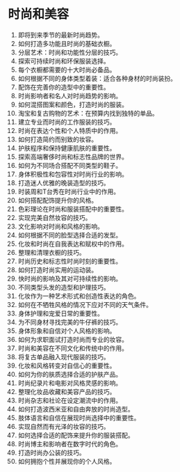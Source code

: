 # 时尚和美容

1. 即将到来季节的最新时尚趋势。
2. 如何打造多功能且时尚的基础衣橱。
3. 分层艺术：时尚和功能性分层的技巧。
4. 探索可持续时尚和环保服装选择。
5. 每个衣橱都需要的十大时尚必备品。
6. 如何根据不同的身体类型着装：适合各种身材的时尚装扮。
7. 配饰在完善你的造型中的重要性。
8. 时尚影响者和名人对时尚趋势的影响。
9. 如何混搭图案和颜色，打造时尚的服装。
10. 淘宝和复古购物的艺术：在预算内找到独特的单品。
11. 建立专业而时尚的工作服装的技巧。
12. 时尚在表达个性和个人特质中的作用。
13. 如何打造简约而别致的妆容。
14. 护肤程序和保持健康肌肤的重要性。
15. 探索高端奢侈时尚和标志性品牌的世界。
16. 如何为不同场合搭配不同类型的鞋子。
17. 身体积极性和包容性对时尚行业的影响。
18. 打造迷人优雅的晚装造型的技巧。
19. 时装周和T台秀在时尚行业中的作用。
20. 如何搭配配饰提升你的风格。
21. 色彩理论在时尚和服装搭配中的重要性。
22. 实现完美自然妆容的技巧。
23. 文化影响对时尚和风格的影响。
24. 如何根据不同的脸型选择合适的发型。
25. 化妆和时尚在自我表达和赋权中的作用。
26. 整理和清理衣橱的技巧。
27. 时尚历史和标志性时尚时刻的重要性。
28. 如何打造时尚实用的运动装。
29. 快时尚的影响及其对可持续性的影响。
30. 不同类型头发的造型和护理技巧。
31. 化妆作为一种艺术形式和创造性表达的角色。
32. 如何在不牺牲风格的情况下应对不同的天气条件。
33. 身体护理和宠爱日常的重要性。
34. 为不同身材寻找完美的牛仔裤的技巧。
35. 身体形象和自信对个人风格的影响。
36. 如何为求职面试打造时尚而专业的妆容。
37. 时尚和美容在不同文化和传统中的作用。
38. 将复古单品融入现代服装的技巧。
39. 化妆和风格转变对自信心的重要性。
40. 如何为你的肤质选择合适的护肤产品。
41. 时尚纪录片和电影对风格灵感的影响。
42. 整理化妆品收藏和美容产品的技巧。
43. 时尚杂志和社论在设定潮流中的作用。
44. 如何打造波西米亚和自由奔放的时尚造型。
45. 肢体语言和自信在展现时尚选择中的重要性。
46. 实现自然而有光泽的妆容的技巧。
47. 如何选择合适的配饰来提升你的服装搭配。
48. 时尚博主和影响者在数字时代的角色。
49. 打造时尚办公装的技巧。
50. 如何拥抱个性并展现你的个人风格。

